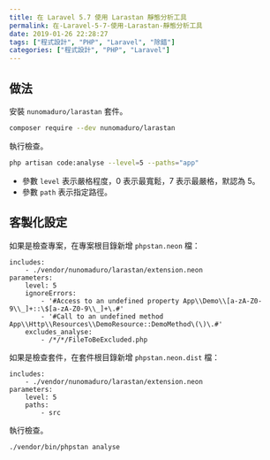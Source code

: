 ```yaml
---
title: 在 Laravel 5.7 使用 Larastan 靜態分析工具
permalink: 在-Laravel-5-7-使用-Larastan-靜態分析工具
date: 2019-01-26 22:28:27
tags: ["程式設計", "PHP", "Laravel", "除錯"]
categories: ["程式設計", "PHP", "Laravel"]
---
```


## 做法

安裝 `nunomaduro/larastan` 套件。

```BASH
composer require --dev nunomaduro/larastan
```

執行檢查。

```BASH
php artisan code:analyse --level=5 --paths="app"
```

- 參數 `level` 表示嚴格程度，0 表示最寬鬆，7 表示最嚴格，默認為 5。
- 參數 `path` 表示指定路徑。

## 客製化設定

如果是檢查專案，在專案根目錄新增 `phpstan.neon` 檔：

```ENV
includes:
    - ./vendor/nunomaduro/larastan/extension.neon
parameters:
    level: 5
    ignoreErrors:
        - '#Access to an undefined property App\\Demo\\[a-zA-Z0-9\\_]+::\$[a-zA-Z0-9\\_]+\.#'
        - '#Call to an undefined method App\\Http\\Resources\\DemoResource::DemoMethod\(\)\.#'
    excludes_analyse:
        - /*/*/FileToBeExcluded.php
```

如果是檢查套件，在套件根目錄新增 `phpstan.neon.dist` 檔：

```ENV
includes:
    - ./vendor/nunomaduro/larastan/extension.neon
parameters:
    level: 5
    paths:
        - src
```

執行檢查。

```BASH
./vendor/bin/phpstan analyse
```
